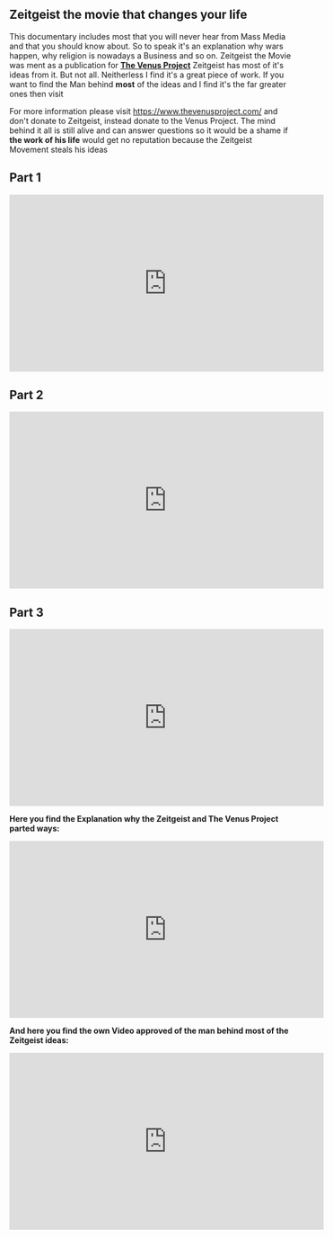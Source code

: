 ## Zeitgeist the movie that changes your life
This documentary includes most that you will never hear from Mass Media and that you should know about. So to speak it's an explanation why wars happen, why religion is nowadays a Business and so on.
Zeitgeist the Movie was ment as a publication for **<a href="#venus">The Venus Project</a>** Zeitgeist has most of it's ideas from it. But not all. Neitherless I find it's a great piece of work. If you want to find the Man behind **most** of the ideas and I find it's the far greater ones then visit

For more information please visit https://www.thevenusproject.com/ and don't donate to Zeitgeist, instead donate to the Venus Project. The mind behind it all is still alive and can answer questions so it would be a shame if **the work of his life** would get no reputation because the Zeitgeist Movement steals his ideas

## Part 1

<iframe width="560" height="315" src="https://www.youtube.com/embed/4Z9WVZddH9w" frameborder="0" allow="accelerometer; autoplay; encrypted-media; gyroscope; picture-in-picture" allowfullscreen></iframe>

## Part 2

<iframe width="560" height="315" src="https://www.youtube.com/embed/EewGMBOB4Gg" frameborder="0" allow="accelerometer; autoplay; encrypted-media; gyroscope; picture-in-picture" allowfullscreen></iframe>

## Part 3

<iframe width="560" height="315" src="https://www.youtube.com/embed/OrHeg77LF4Y" frameborder="0" allow="accelerometer; autoplay; encrypted-media; gyroscope; picture-in-picture" allowfullscreen></iframe>

**Here you find the Explanation why the Zeitgeist and <a name="venus">The Venus Project</a> parted ways:**

<iframe width="560" height="315" src="https://www.youtube.com/embed/zJbRM46tltI" frameborder="0" allow="accelerometer; autoplay; encrypted-media; gyroscope; picture-in-picture" allowfullscreen></iframe>

**And here you find the own Video approved of the man behind **most** of the Zeitgeist ideas:**

<iframe width="560" height="315" src="https://www.youtube.com/embed/Yb5ivvcTvRQ" frameborder="0" allow="accelerometer; autoplay; encrypted-media; gyroscope; picture-in-picture" allowfullscreen></iframe>
